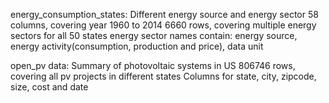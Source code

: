 energy_consumption_states:
Different energy source and energy sector
58 columns, covering year 1960 to 2014
6660 rows, covering multiple energy sectors for all 50 states
energy sector names contain: energy source, energy activity(consumption, production and price), data unit

open_pv data:
Summary of photovoltaic systems in US
806746 rows, covering all pv projects in different states
Columns for state, city, zipcode, size, cost and date